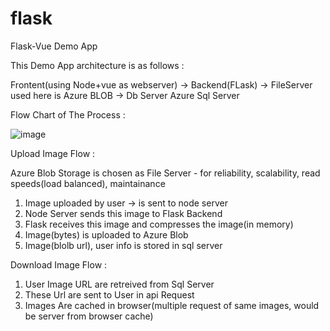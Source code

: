 # flask
Flask-Vue Demo App

This Demo App architecture is as follows : 

  Frontent(using Node+vue as webserver) -> Backend(FLask) -> FileServer used here is Azure BLOB
                                                          -> Db Server Azure Sql Server
 
 Flow Chart of The Process : 
 
 ![image](https://user-images.githubusercontent.com/17291821/169574804-bd5baf2e-663c-40b2-b765-4280a73270f6.png)


Upload Image Flow : 

Azure Blob Storage is chosen as File Server - for reliability, scalability, read speeds(load balanced), maintainance
1) Image uploaded by user -> is sent to node server
2) Node Server sends this image to Flask Backend
3) Flask receives this image and compresses the image(in memory)
4) Image(bytes) is uploaded to Azure Blob
5) Image(blolb url), user info is stored in sql server

Download Image Flow : 

1) User Image URL are retreived from Sql Server
2) These Url are sent to User in api Request
3) Images Are cached in browser(multiple request of same images, would be server from browser cache)

